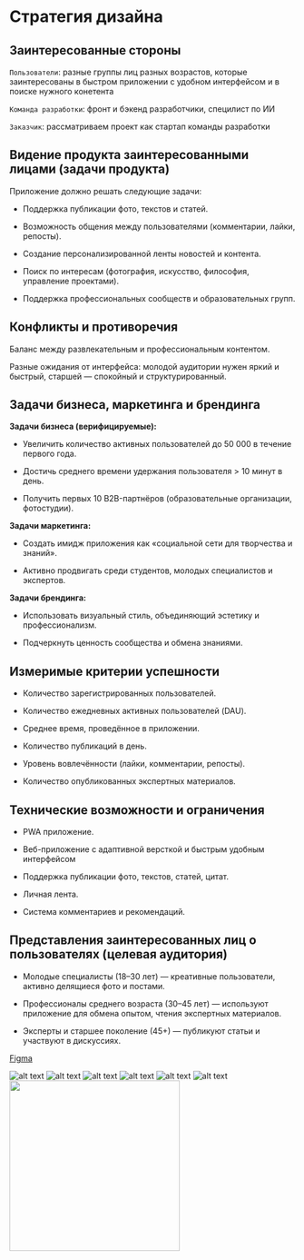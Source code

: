 # Стратегия дизайна

## Заинтересованные стороны
`Пользователи`: разные группы лиц разных возрастов, которые заинтересованы в быстром приложении с удобном интерфейсом и в поиске нужного конетента

`Команда разработки`: фронт и бэкенд разработчики, специлист по ИИ

`Заказчик`: рассматриваем проект как стартап команды разработки

## Видение продукта заинтересованными лицами (задачи продукта)
Приложение должно решать следующие задачи:

- Поддержка публикации фото, текстов и статей.

- Возможность общения между пользователями (комментарии, лайки, репосты).

- Создание персонализированной ленты новостей и контента.

- Поиск по интересам (фотография, искусство, философия, управление проектами).

- Поддержка профессиональных сообществ и образовательных групп.

## Конфликты и противоречия
Баланс между развлекательным и профессиональным контентом.

Разные ожидания от интерфейса: молодой аудитории нужен яркий и быстрый, старшей — спокойный и структурированный.

## Задачи бизнеса, маркетинга и брендинга
**Задачи бизнеса (верифицируемые):**

- Увеличить количество активных пользователей до 50 000 в течение первого года.

- Достичь среднего времени удержания пользователя > 10 минут в день.

- Получить первых 10 B2B-партнёров (образовательные организации, фотостудии).

**Задачи маркетинга:**

- Создать имидж приложения как «социальной сети для творчества и знаний».

- Активно продвигать среди студентов, молодых специалистов и экспертов.

**Задачи брендинга:**

- Использовать визуальный стиль, объединяющий эстетику и профессионализм.

- Подчеркнуть ценность сообщества и обмена знаниями.

## Измеримые критерии успешности

- Количество зарегистрированных пользователей.

- Количество ежедневных активных пользователей (DAU).

- Среднее время, проведённое в приложении.

- Количество публикаций в день.

- Уровень вовлечённости (лайки, комментарии, репосты).

- Количество опубликованных экспертных материалов.

## Технические возможности и ограничения

- PWA приложение.

- Веб-приложение с адаптивной версткой и быстрым удобным интерфейсом

- Поддержка публикации фото, текстов, статей, цитат.

- Личная лента.

- Система комментариев и рекомендаций.

## Представления заинтересованных лиц о пользователях (целевая аудитория)

- Молодые специалисты (18–30 лет) — креативные пользователи, активно делящиеся фото и постами.

- Профессионалы среднего возраста (30–45 лет) — используют приложение для обмена опытом, чтения экспертных материалов.

- Эксперты и старшее поколение (45+) — публикуют статьи и участвуют в дискуссиях.

[Figma](https://www.figma.com/assets/design/VqNQYq2KZ2AiWljsShsAlO/Sense?node-id=324-255&t=AaeP3ijsAyj3PFpT-1)

![alt text](assets/design/main.png)
![alt text](assets/design/login.png)
![alt text](assets/design/register.png)
![alt text](assets/design/feed.png)
![alt text](assets/design/profile.png)
![alt text](assets/design/search.png)
<img height=300 src="assets/design/mobile.png">